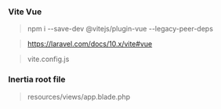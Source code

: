 ### Vite Vue

> npm i --save-dev @vitejs/plugin-vue --legacy-peer-deps

> https://laravel.com/docs/10.x/vite#vue

> vite.config.js

### Inertia root file

> resources/views/app.blade.php
